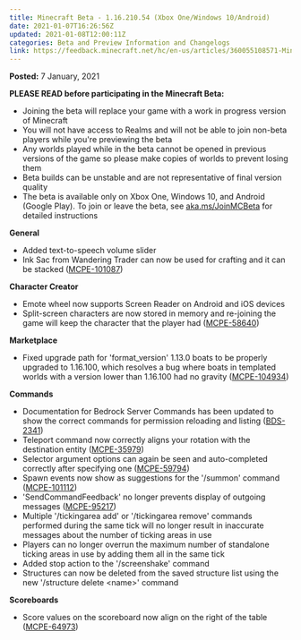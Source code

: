 ```yaml
---
title: Minecraft Beta - 1.16.210.54 (Xbox One/Windows 10/Android)
date: 2021-01-07T16:26:56Z
updated: 2021-01-08T12:00:11Z
categories: Beta and Preview Information and Changelogs
link: https://feedback.minecraft.net/hc/en-us/articles/360055108571-Minecraft-Beta-1-16-210-54-Xbox-One-Windows-10-Android-
---
```


**Posted:** 7 January, 2021

**PLEASE READ before participating in the Minecraft Beta:**

-   Joining the beta will replace your game with a work in progress version of Minecraft
-   You will not have access to Realms and will not be able to join non-beta players while you\'re previewing the beta
-   Any worlds played while in the beta cannot be opened in previous versions of the game so please make copies of worlds to prevent losing them
-   Beta builds can be unstable and are not representative of final version quality
-   The beta is available only on Xbox One, Windows 10, and Android (Google Play). To join or leave the beta, see [aka.ms/JoinMCBeta](https://aka.ms/JoinMCBeta) for detailed instructions

**General**

-   Added text-to-speech volume slider
-   Ink Sac from Wandering Trader can now be used for crafting and it can be stacked ([MCPE-101087](https://bugs.mojang.com/browse/MCPE-101087))

**Character Creator**

-   Emote wheel now supports Screen Reader on Android and iOS devices
-   Split-screen characters are now stored in memory and re-joining the game will keep the character that the player had ([MCPE-58640](https://bugs.mojang.com/browse/MCPE-58640))

**Marketplace**

-   Fixed upgrade path for \'format_version\' 1.13.0 boats to be properly upgraded to 1.16.100, which resolves a bug where boats in templated worlds with a version lower than 1.16.100 had no gravity ([MCPE-104934](https://bugs.mojang.com/browse/MCPE-104934))

**Commands**

-   Documentation for Bedrock Server Commands has been updated to show the correct commands for permission reloading and listing ([BDS-2341](https://bugs.mojang.com/browse/BDS-2341))
-   Teleport command now correctly aligns your rotation with the destination entity ([MCPE-35979](https://bugs.mojang.com/browse/MCPE-35979))
-   Selector argument options can again be seen and auto-completed correctly after specifying one ([MCPE-59794](https://bugs.mojang.com/browse/MCPE-59794))
-   Spawn events now show as suggestions for the \'/summon\' command ([MCPE-101112](https://bugs.mojang.com/browse/MCPE-101112))
-   \'SendCommandFeedback\' no longer prevents display of outgoing messages ([MCPE-95217](https://bugs.mojang.com/browse/MCPE-95217))
-   Multiple \'/tickingarea add\' or \'/tickingarea remove\' commands performed during the same tick will no longer result in inaccurate messages about the number of ticking areas in use
-   Players can no longer overrun the maximum number of standalone ticking areas in use by adding them all in the same tick
-   Added stop action to the \'/screenshake\' command
-   Structures can now be deleted from the saved structure list using the new \'/structure delete \<name\>\' command

**Scoreboards**

-   Score values on the scoreboard now align on the right of the table ([MCPE-64973](https://bugs.mojang.com/browse/MCPE-64973))
